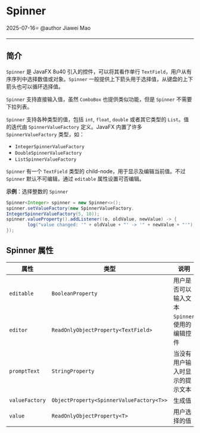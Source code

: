 # Spinner

2025-07-16⭐
@author Jiawei Mao

***

## 简介

`Spinner` 是 JavaFX 8u40 引入的控件，可以将其看作单行 `TextField`，用户从有序序列中选择数值或对象。`Spinner` 一般提供上下箭头用于选择值，从键盘的上下箭头也可以循环选择值。

`Spinner` 支持直接输入值，虽然 `ComboBox` 也提供类似功能，但是 `Spinner` 不需要下拉列表。

`Spinner` 支持各种类型的值，包括 `int`, `float`, `double` 或者其它类型的 `List`。值的迭代由 `SpinnerValueFactory` 定义。JavaFX 内置了许多 `SpinnerValueFactory` 类型，如：

- `IntegerSpinnerValueFactory`
- `DoubleSpinnerValueFactory`
- `ListSpinnerValueFactory`

`Spinner` 有一个 `TextField` 类型的 child-node，用于显示及编辑当前值。不过 `Spinner` 默认不可编辑，通过 `editable` 属性设置可否编辑。

**示例**：选择整数的 `Spinner`

```java
Spinner<Integer> spinner = new Spinner<>();
spinner.setValueFactory(new SpinnerValueFactory.
IntegerSpinnerValueFactory(5, 10));
spinner.valueProperty().addListener((o, oldValue, newValue) -> {
        log("value changed: '" + oldValue + "' -> '" + newValue + "'");
});
```

## Spinner 属性

| 属性           | 类型                                     | 说明                           |
| -------------- | ---------------------------------------- | ------------------------------ |
| `editable`     | `BooleanProperty`                        | 用户是否可以输入文本           |
| `editor`       | `ReadOnlyObjectProperty<TextField>`      | `Spinner` 使用的编辑控件       |
| `promptText`   | `StringProperty`                         | 当没有用户输入时显示的提示文本 |
| `valueFactory` | `ObjectProperty<SpinnerValueFactory<T>>` | 生成值                         |
| `value`        | `ReadOnlyObjectProperty<T>`              | 用户选择的值                   |
